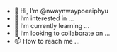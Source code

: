 - 👋 Hi, I’m @nwaynwaypoeeiphyu
- 👀 I’m interested in ...
- 🌱 I’m currently learning ...
- 💞️ I’m looking to collaborate on ...
- 📫 How to reach me ...

<!---
nwaynwaypoeeiphyu/nwaynwaypoeeiphyu is a ✨ special ✨ repository because its `README.md` (this file) appears on your GitHub profile.
You can click the Preview link to take a look at your changes.
--->
